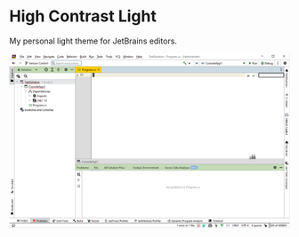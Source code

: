 # High Contrast Light

My personal light theme for JetBrains editors.

<img src="high-contrast-light.png" alt="High Contrast Light preview" width="950">
